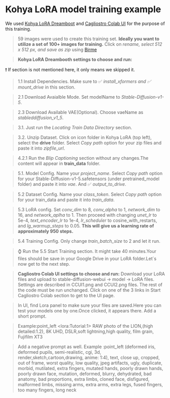 # Kohya LoRA model training example

We used [Kohya LoRA Dreamboot](https://colab.research.google.com/github/Linaqruf/kohya-trainer/blob/main/kohya-LoRA-dreambooth.ipynb) 
and [Cagliostro Colab UI](https://colab.research.google.com/github/Linaqruf/sd-notebook-collection/blob/main/cagliostro-colab-ui.ipynb) for the purpose of this training.

> 59 images were used  to create this training set. **Ideally you want to utilize a set of 100+ images for training.** 
  Click on *rename, select 512 x 512 px, and save as zip* using [Birme](https://www.birme.net/?target_width=512&target_height=512&rename=x&rename_start=119)

> **Kohya LoRA Dreambooth settings to choose and run:**

:exclamation: If section is not mentioned here, it only means we skipped it.

>    1.1 Install Dependencies. Make sure to ✅ *install_xformers and ✅ mount_drive*  in this section.

>    2.1 Download Avaialble Mode. Set modelName to *Stable-Diffusion-v1-5*.

>    2.3 Download Available VAE(Optional). Choose vaeName as *stableddiffusion_v1_5*.

>    3.1. Just run the *Locating Train Data Directory* section.

>    3.2. Unzip Dataset. Click on icon folder in Kohya LoRA (top left), select the **drive** folder. Select *Copy path* option for your zip files and paste it into *zipfile_url*.

>    4.2.1 Run the *Blip Captioning* section without any changes.The content will appear in **train_data** folder.

>    5.1. Model Config. Name your *project_name*. Select *Copy path* option for your Stable-Diffusion-v1-5.safetensors (under pretrained_model folder) and paste it into *vae*. And ✅ *output_to_drive*.

>    5.2  Dataset Config. Name your *class_token*. Select *Copy path* option for your train_data and paste it into *train_data*.

>    5.3  LoRA config. Set *conv_dim* to 8, *conv_alpha* to 1, *network_dim* to 16, and *network_aplha* to 1. Then proceed with changing *unet_lr* to 5e-4, *text_encoder_lr* to 1e-4, *lr_scheduler* to cosine_with_restarts, and *lg_warmup_steps* to 0.05.  **This will give us a learning rate of approximately 950 steps.**

>    5.4 Training Config. Only change *train_batch_size* to 2 and let it run.

>    :watch: Run the 5.5 Start Training section. It might take 40 minutes.Your files should be save in your Google Drive in your LoRA folder.Let`s now get to the next step.
    
> **Cagliostro Colab UI settings to choose and run:**
Download your LoRA files and upload to stable-diffusion-webui -> model -> LoRA files. Settings are described in CCUI1.png and CCUI2.png files. The rest of the code must be run unchanged. Click on one of the 3 links in Start Cagliostro Colab section to get to the UI page.

> In UI, find Lora panel to make sure your files are saved.Here you can test your models one by one.Once clicked, it appears there. Add a short prompt.

> Example:point_left  \<lora:Tutorial:1\> RAW photo of the LION,(high detailed:1.2), 8K UHD, DSLR,soft lightning,high quality, film grain, Fujifilm XT3 

> Add a negative prompt as well. Example :point_left (deformed iris, deformed pupils, semi-realistic, cgi, 3d, render,sketch,cartoon,drawing, anime: 1:4), text, close up, cropped, out of frame, worst quality, low quality, jpeg artifacts, ugly, duplicate, morbid, mutilated, extra fingers, mutated hands, poorly drawn hands, poorly drawn face, mutation, deformed, blurry, dehydrated, bad anatomy, bad proportions, extra limbs, cloned face, disfigured, malformed limbs, missing arms, extra arms, extra legs, fused fingers, too many fingers, long neck













  


